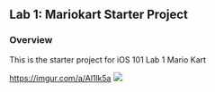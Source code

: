 ## Lab 1: Mariokart Starter Project

### Overview

This is the starter project for iOS 101 Lab 1 Mario Kart

https://imgur.com/a/Al1lk5a
<img src="https://imgur.com/a/Al1lk5a.gif"/>
